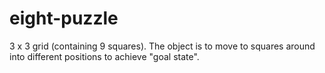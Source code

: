 # eight-puzzle
3 x 3 grid (containing 9 squares). The object is to move to squares around into different positions to achieve "goal state".
